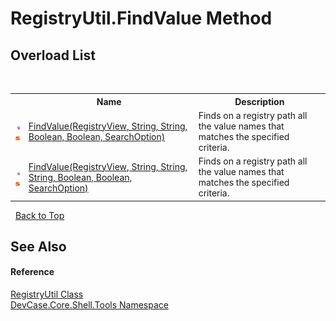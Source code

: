 # RegistryUtil.FindValue Method 
 


## Overload List
&nbsp;<table><tr><th></th><th>Name</th><th>Description</th></tr><tr><td>![Public method](media/pubmethod.gif "Public method")![Static member](media/static.gif "Static member")</td><td><a href="M_DevCase_Core_Shell_Tools_RegistryUtil_FindValue">FindValue(RegistryView, String, String, Boolean, Boolean, SearchOption)</a></td><td>
Finds on a registry path all the value names that matches the specified criteria.</td></tr><tr><td>![Public method](media/pubmethod.gif "Public method")![Static member](media/static.gif "Static member")</td><td><a href="M_DevCase_Core_Shell_Tools_RegistryUtil_FindValue_1">FindValue(RegistryView, String, String, String, Boolean, Boolean, SearchOption)</a></td><td>
Finds on a registry path all the value names that matches the specified criteria.</td></tr></table>&nbsp;
<a href="#registryutil.findvalue-method">Back to Top</a>

## See Also


#### Reference
<a href="T_DevCase_Core_Shell_Tools_RegistryUtil">RegistryUtil Class</a><br /><a href="N_DevCase_Core_Shell_Tools">DevCase.Core.Shell.Tools Namespace</a><br />